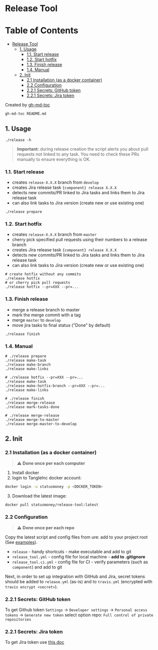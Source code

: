 # Release Tool

Table of Contents
=================

* [Release Tool](#release-tool)
  * [1\. Usage](#1-usage)
    * [1\.1\. Start release](#11-start-release)
    * [1\.2\. Start hotfix](#12-start-hotfix)
    * [1\.3\. Finish release](#13-finish-release)
    * [1\.4\. Manual](#14-manual)
  * [2\. Init](#2-init)
    * [2\.1 Installation (as a docker container)](#21-installation-as-a-docker-container)
    * [2\.2 Configuration](#22-configuration)
    * [2\.2\.1 Secrets: GitHub token](#221-secrets-github-token)
    * [2\.2\.1 Secrets: Jira token](#221-secrets-jira-token)

Created by [gh-md-toc](https://github.com/ekalinin/github-markdown-toc.go)

```bash
gh-md-toc README.md
```


## 1. Usage

```shell
./release -h
```

> **Important:** during release creation the script alerts you about pull requests not linked to any task. You need to check these PRs manually to ensure everything is OK.

### 1.1. Start release

* creates `release-X.X.X` branch from `develop`
* creates Jira release task `{component} release X.X.X`
* detects new commits/PR linked to Jira tasks and links them to Jira release task
* can also link tasks to Jira version (create new or use existing one)

```shell
./release prepare
```

### 1.2. Start hotfix

* creates `release-X.X.X` branch from `master`
* cherry pick specified pull requests using their numbers to a release branch
* creates Jira release task `{component} release X.X.X`
* detects new commits/PR linked to Jira tasks and links them to Jira release task
* can also link tasks to Jira version (create new or use existing one)

```shell
# create hotfix without any commits
./release hotfix
# or cherry pick pull requests
./release hotfix --pr=XXX --pr=...
```

### 1.3. Finish release

* merge a release branch to master
* mark the merge commit with a tag
* merge `master` to `develop`
* move jira tasks to final status ("Done" by default)

```shell
./release finish
```

### 1.4. Manual
```shell
# ./release prepare
./release make-task
./release make-branch
./release make-links

# ./release hotfix --pr=XXX --pr=...
./release make-task
./release make-hotfix-branch --pr=XXX --pr=...
./release make-links

# ./release finish
./release merge-release
./release mark-tasks-done

# ./release merge-release
./release merge-to-master
./release merge-master-to-develop
```


## 2. Init

### 2.1 Installation (as a docker container)

> &#x26a0;&#xfe0f; **Done once per each computer**

1. Install docker
2. login to TangleInc docker account: 

```bash
docker login -u statusmoney -p <DOCKER_TOKEN>
```

3. Download the latest image:
   
```bash
docker pull statusmoney/release-tool:latest
```

### 2.2 Configuration

> &#x26a0;&#xfe0f; **Done once per each repo**

Copy the latest script and config files from ure: add  to your project root (See [examples](examples)).

* `release` - handy shortcuts - make executable and add to git
* `release_tool.yml` - config file for local machine - **add to .gitignore**
* `release_tool.ci.yml` - config file for CI - verify parameters (such as `component`) and add to git

Next, in order to set up integration with GitHub and Jira, secret tokens should be added to `release.yml` (as-is) and to `travis.yml` (encrypted with `travis encrypt <secret>`).

### 2.2.1 Secrets: GitHub token

To get Github token `Settings` -> `Developer settings` -> `Personal access tokens` -> `Generate new token`
select option repo: `Full control of private repositories`

### 2.2.1 Secrets: Jira token

To get Jira token use [this doc](https://confluence.atlassian.com/cloud/api-tokens-938839638.html)
